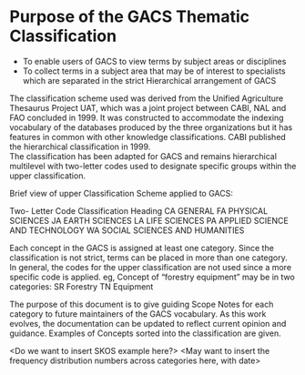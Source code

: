 # Purpose of the GACS Thematic Classification

* To enable users of GACS to view terms by subject areas or disciplines
* To collect terms in a subject area that may be of interest to specialists which are separated in the strict Hierarchical arrangement of GACS

The classification scheme used was derived from the Unified Agriculture Thesaurus Project UAT, which 
was a joint project between CABI, NAL and FAO concluded in 1999.   It was constructed to accommodate 
the indexing vocabulary of the databases produced by the three organizations but it has features in 
common with other knowledge classifications.   CABI published the hierarchical classification in 1999.  
The classification has been adapted for GACS and remains hierarchical multilevel with two-letter codes 
used to designate specific groups within the upper classification.

Brief view of upper Classification Scheme applied to GACS:

Two-
Letter
Code	Classification Heading
CA 	GENERAL 
FA 	PHYSICAL SCIENCES 
JA 	EARTH SCIENCES 
LA 	LIFE SCIENCES 
PA 	APPLIED SCIENCE AND TECHNOLOGY 
WA 	SOCIAL SCIENCES AND HUMANITIES 

Each concept in the GACS is assigned at least one category.  Since the classification is not strict, terms 
can be placed in more than one category.  In general, the codes for the upper classification are not used 
since a more specific code is applied.
eg,	Concept of “forestry equipment” may be in two categories:
	SR 	Forestry
	TN	Equipment

The purpose of this document is to give guiding Scope Notes for each category to future maintainers of 
the GACS vocabulary.  As this work evolves, the documentation can be updated to reflect current 
opinion and guidance.  Examples of Concepts sorted into the classification are given.

<Do we want to insert SKOS example here?>
<May want to insert the frequency distribution numbers across categories here, with date> 

